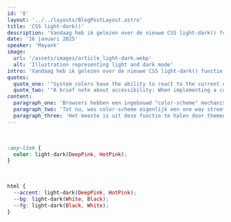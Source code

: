 ```yaml
---
id: '8'
layout: '../../layouts/BlogPostLayout.astro'
title: 'CSS light-dark()'
description: 'Vandaag heb ik gelezen over de nieuwe CSS light-dark() functie die ik tegenkwam in de CSS Weekly.'
date: '16 januari 2025'
speaker: 'Mayank'
image:
  url: '/assets/images/article_light-dark.webp'
  alt: 'Illustration representing light and dark mode'
intro: 'Vandaag heb ik gelezen over de nieuwe CSS light-dark() functie die ik tegenkwam in de CSS Weekly nieuwsbrief. Ik vond dit interessant omdat ik zelf enkel een keer in het eerste jaar met een light/dark mode heb gewerkt, en ik het liefst binnenkort dit bij een privé project wil implementeren. light-dark() is dus een functie die het makkelijker maakt om websites te bouwen die de preferred color scheme van de user respecteren, terwijl je op het zelfde moment zonder veel extra code de mogelijkheid hebt het color scheme te overriden.'
quotes:
  quote_one: '"System colors have the ability to react to the current used color scheme value. The light-dark() function exposes the same capability to authors."'
  quote_two: '"A brief note about accessibility: When implementing a color system, be sure to pick color pairings that meet color contrast requirements."'
content:
  paragraph_one: 'Browsers hebben een ingebouwd "color-scheme" mechanisme, die je kan gebruiken met de color-scheme CSS property of de bijpassende meta tag. Je kunt color scheme op light of dark zetten, om te laten zien welke mode de pagina support. Je kan dus ook light en dark daar neerzetten, om aan te geven dat een pagina beide support. Normaal gezien zou je dit dan op het html element toepassen, waarbij je eigenlijk aan de browser aangeeft van: Hey browser, deze pagina support zowel dark en light mode, kijk even bij de user welke hij graag wilt!" De browser gebruikt dan het gekozen color scheme om dingen te bepalen als de background, text color, scrollbars, form elementen, etc. Het artikel gaf duidelijk aan dat color-scheme iets compleet ander concept is dan de prefers-color-scheme media query, en dat was inderdaad hetgeen wat ik in het eerste jaar heb gebruikt. De media query kijkt alleen daar de user preferences, en daarom is het een goed idee om als je de media query wilt gebruiken, ze ook te pairen, zodat scrollbars en form controls ook betere default styles krijgen. Interesting.'
  paragraph_two: 'Tot nu, was color-scheme eigenlijk een one way street. Browsers kunnen color-scheme gebruiken om de default en system colors aan te passen, maar programmeurs kunnen het niet in hun eigen code gebruiken om hun eigen custom styling toe te passen. Dat is waar de light-dark() functie van pas komt! Zo heb ik naar een aantal code snippets gekeken, in de eerste snippet kun je zien hoe alle links in light mode hotpink zijn, en alle links in dark mode deeppink. Het is een clean en straight forward manier om een style toe te passen, wat in het verleden meerdere CSS regels en media queries nodig zou hebben. Ook hoeven de twee kleuren niet hard coded te zijn, het kunnen ook custom properties zijn! light-dark() is sinds begin 2024 available, voor oudere browsers is het gebruik van LightningCSS of PostCSS een mogelijkheid.'
  paragraph_three: 'Het meeste is uit deze functie te halen door themed custom properties op te zetten. Daarbij hoort code snippet 2. Je kunt custom properties dus opzetten met light-dark, waardoor de hele pagia nu automatisch werkt met beide light en dark mode, zonder dingen aan te passen op component level. Het belangrijkste is dat light-dark gebonden is aan het kleurenschema, en niet aan de voorkeur van de gebruiker. Het respecteert de voorkeur van de gebruiker (zonder media query!) en kan ook worden overschreven, door bijvoorbeeld een thema toggle met een beetje JavaScript. Ook stond het in het artikel een voorbeeld dat hetzelfde stukje code, zonder light-dark(), wel vier keer een declaratie van de custom properties nodig had, waar dat met light-dark() maar één keer was. Vet!'
---
```

<br>

```css
:any-link {
  color: light-dark(DeepPink, HotPink);
}
```
<br>

```css
html {
  --accent: light-dark(DeepPink, HotPink);
  --bg: light-dark(White, Black);
  --fg: light-dark(Black, White);
}
```